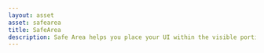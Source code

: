 ```yaml
---
layout: asset
asset: safearea
title: SafeArea
description: Safe Area helps you place your UI within the visible portion of the overall interface to avoid UI being obscured by the notch or interfere with the home status indicator or status bar.
---
```


